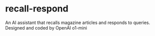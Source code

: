 # recall-respond
An AI assistant that recalls magazine articles and responds to queries. Designed and coded by OpenAI o1-mini

